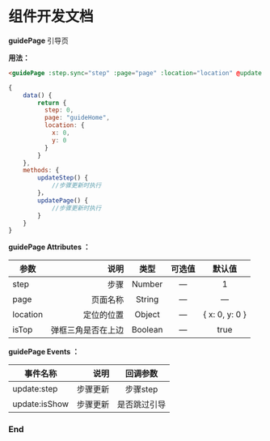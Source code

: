 # 组件开发文档

**guidePage**
引导页


**用法：**
```html
<guidePage :step.sync="step" :page="page" :location="location" @update:step="updateStep()" @update:isShow="updatePage()" />
```
```javascript
{
	data() {
		return {
		  step: 0,
		  page: "guideHome",
		  location: {
		  	x: 0,
			y: 0
		  }
		}
	},
	methods: {
		updateStep() {
			//步骤更新时执行
		}，
		updatePage() {
			//步骤更新时执行
		}
	}
}
```

**guidePage Attributes ：**

| 参数 | 说明 | 类型 | 可选值 | 默认值 |
| -------- | -----: | :----: | :----: | :----: |
| step | 步骤 | Number | — | 1 |
| page | 页面名称 | String | — | — |
| location | 定位的位置 | Object | — | { x: 0, y: 0 } |
| isTop | 弹框三角是否在上边 | Boolean | — | true |

**guidePage Events ：**

| 事件名称 | 说明 | 回调参数 |
| -------- | -----: | :----: |
| update:step | 步骤更新 | 步骤step |
| update:isShow | 步骤更新 | 是否跳过引导 |

### End